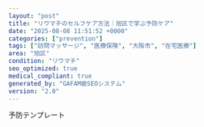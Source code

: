 ```yaml
---
layout: "post"
title: "リウマチのセルフケア方法｜旭区で学ぶ予防ケア"
date: "2025-08-08 11:51:52 +0000"
categories: ["prevention"]
tags: ["訪問マッサージ", "医療保険", "大阪市", "在宅医療"]
area: "旭区"
condition: "リウマチ"
seo_optimized: true
medical_compliant: true
generated_by: "GAFAM級SEOシステム"
version: "2.0"
---
```


予防テンプレート